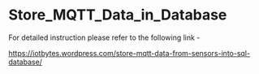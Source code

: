 # Store_MQTT_Data_in_Database

For detailed instruction please refer to the following link -

https://iotbytes.wordpress.com/store-mqtt-data-from-sensors-into-sql-database/
